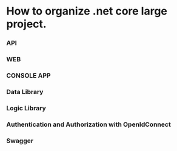 # How to organize .net core large project. 

### API

### WEB

### CONSOLE APP

### Data Library

### Logic Library

### Authentication and Authorization with OpenIdConnect

### Swagger
